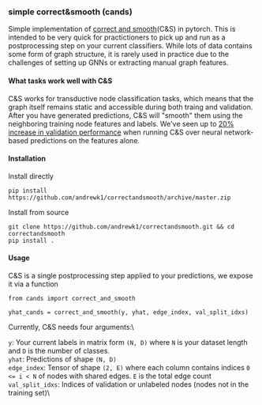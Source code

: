 ### simple correct&smooth (cands)

Simple implementation of [correct and smooth](https://arxiv.org/abs/2010.13993)(C&S) in pytorch.
This is intended to be very quick for practictioners to pick up and run as a postprocessing step on your current classifiers.
While lots of data contains some form of graph structure, it is rarely used in practice due to the challenges of setting up
GNNs or extracting manual graph features. 

#### What tasks work well with C&S
C&S works for transductive node classification tasks, which means that the graph itself remains static and accessible during
both traing and validation. After you have generated predictions, C&S will "smooth" them using the neighboring
training node features and labels. We've seen up to [20% increase in validation performance](https://colab.research.google.com/drive/1RgRm-xKnKObYsHGbXB9TRYUKriAj3yV5?usp=sharing) when running C&S over neural network-based predictions on the features alone.

#### Installation
Install directly
```
pip install https://github.com/andrewk1/correctandsmooth/archive/master.zip
```

Install from source
```
git clone https://github.com/andrewk1/correctandsmooth.git && cd correctandsmooth
pip install .
```

#### Usage
C&S is a single postprocessing step applied to your predictions, we expose it via a function
```
from cands import correct_and_smooth

yhat_cands = correct_and_smooth(y, yhat, edge_index, val_split_idxs)
```
Currently, C&S needs four arguments:\

`y`: Your current labels in matrix form `(N, D)` where `N` is your dataset length and `D` is the number of classes.\
`yhat`: Predictions of shape `(N, D)`\
`edge_index`: Tensor of shape `(2, E)` where each column contains indices `0 <= i < N` of nodes with shared edges. `E` is the total edge count\
`val_split_idxs`: Indices of validation or unlabeled nodes (nodes not in the training set)\

